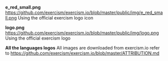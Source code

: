 **e_red_small.png** https://github.com/exercism/exercism.io/blob/master/public/img/e_red_small.png
Using the official exercism logo icon

**logo.png** https://github.com/exercism/exercism.io/blob/master/public/img/logo.png
Using the official exercism logo

**All the languages logos** All images are downloaded from exercism.io
refer to https://github.com/exercism/exercism.io/blob/master/ATTRIBUTION.md

